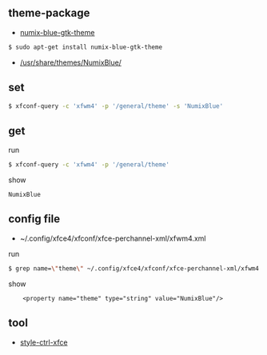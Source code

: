 

## theme-package

* [numix-blue-gtk-theme](https://packages.ubuntu.com/focal/numix-blue-gtk-theme)

``` sh
$ sudo apt-get install numix-blue-gtk-theme
```

* [/usr/share/themes/NumixBlue/](file:///usr/share/themes/NumixBlue/)

## set

``` sh
$ xfconf-query -c 'xfwm4' -p '/general/theme' -s 'NumixBlue'
```

## get

run

``` sh
$ xfconf-query -c 'xfwm4' -p '/general/theme'
```

show

```
NumixBlue
```

## config file

* ~/.config/xfce4/xfconf/xfce-perchannel-xml/xfwm4.xml

run

``` sh
$ grep name=\"theme\" ~/.config/xfce4/xfconf/xfce-perchannel-xml/xfwm4.xml
```

show

```
    <property name="theme" type="string" value="NumixBlue"/>
```

## tool

* [style-ctrl-xfce](https://github.com/samwhelp/play-ubuntu-20.04-plan/blob/master/project/style-xfce/style-ctrl/style-ctrl-xfce#L311)
